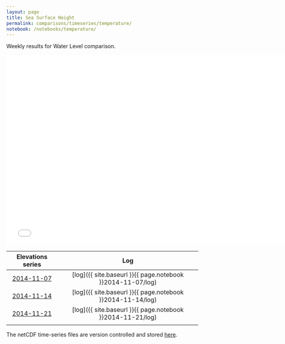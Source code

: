 ```yaml
---
layout: page
title: Sea Surface Height
permalink: comparisons/timeseries/temperature/
notebook: /notebooks/temperature/
---
```


Weekly results for Water Level comparison.

<iframe width="750" height="500" frameBorder="0" src="{{ site.baseurl }}{{ page.notebook }}2014-11-21/temperature.html" name="iframe_tmp"> <p>Your browser does not support iframes.</p> </iframe>

<!--
| <a href="{{ site.baseurl }}{{ page.notebook }}2014-10-10/temperature.html" target="iframe_tmp">2014-10-10</a> | [log]({{ site.baseurl }}{{ page.notebook }}2014-10-10/log) |
-->



| Elevations series                                                                                             | Log                                                        |
|:-------------------------------------------------------------------------------------------------------------:|:----------------------------------------------------------:|
| <a href="{{ site.baseurl }}{{ page.notebook }}2014-11-07/temperature.html" target="iframe_tmp">2014-11-07</a> | [log]({{ site.baseurl }}{{ page.notebook }}2014-11-07/log) |
| <a href="{{ site.baseurl }}{{ page.notebook }}2014-11-14/temperature.html" target="iframe_tmp">2014-11-14</a> | [log]({{ site.baseurl }}{{ page.notebook }}2014-11-14/log) |
| <a href="{{ site.baseurl }}{{ page.notebook }}2014-11-21/temperature.html" target="iframe_tmp">2014-11-21</a> | [log]({{ site.baseurl }}{{ page.notebook }}2014-11-21/log) |
|                                                                                                               |                                                            |                                                            |

The netCDF time-series files are version controlled and stored [here](https://github.com/ocefpaf/secoora/tree/gh-pages/notebooks/temperature).
